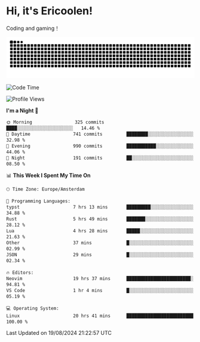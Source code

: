 # Hi, it's Ericoolen!
Coding and gaming！

<picture>
  <source media="(prefers-color-scheme: dark)" srcset="https://raw.githubusercontent.com/Eric-Song-Nop/Eric-Song-Nop/output/github-contribution-grid-snake-dark.svg">
  <source media="(prefers-color-scheme: light)" srcset="https://raw.githubusercontent.com/Eric-Song-Nop/Eric-Song-Nop/output/github-contribution-grid-snake.svg">
  <img alt="github contribution grid snake animation" src="https://raw.githubusercontent.com/Eric-Song-Nop/Eric-Song-Nop/output/github-contribution-grid-snake.svg">
</picture>

<!--START_SECTION:waka-->
![Code Time](http://img.shields.io/badge/Code%20Time-1%2C455%20hrs%2023%20mins-blue)

![Profile Views](http://img.shields.io/badge/Profile%20Views-0-blue)

**I'm a Night 🦉** 

```text
🌞 Morning                325 commits         ████░░░░░░░░░░░░░░░░░░░░░   14.46 % 
🌆 Daytime                741 commits         ████████░░░░░░░░░░░░░░░░░   32.98 % 
🌃 Evening                990 commits         ███████████░░░░░░░░░░░░░░   44.06 % 
🌙 Night                  191 commits         ██░░░░░░░░░░░░░░░░░░░░░░░   08.50 % 
```


📊 **This Week I Spent My Time On** 

```text
🕑︎ Time Zone: Europe/Amsterdam

💬 Programming Languages: 
typst                    7 hrs 13 mins       █████████░░░░░░░░░░░░░░░░   34.88 % 
Rust                     5 hrs 49 mins       ███████░░░░░░░░░░░░░░░░░░   28.12 % 
Lua                      4 hrs 28 mins       █████░░░░░░░░░░░░░░░░░░░░   21.63 % 
Other                    37 mins             █░░░░░░░░░░░░░░░░░░░░░░░░   02.99 % 
JSON                     29 mins             █░░░░░░░░░░░░░░░░░░░░░░░░   02.34 % 

🔥 Editors: 
Neovim                   19 hrs 37 mins      ████████████████████████░   94.81 % 
VS Code                  1 hr 4 mins         █░░░░░░░░░░░░░░░░░░░░░░░░   05.19 % 

💻 Operating System: 
Linux                    20 hrs 41 mins      █████████████████████████   100.00 % 
```


 Last Updated on 19/08/2024 21:22:57 UTC
<!--END_SECTION:waka-->
